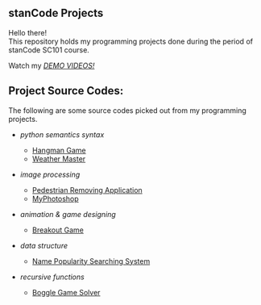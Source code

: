 ## stanCode Projects
Hello there!\
This repository holds my programming projects done during the period of stanCode SC101 course.

Watch my *[DEMO VIDEOS!](https://drive.google.com/drive/folders/1Gi3bn9qPW_gR0ISyGzVPLd5Bztdvd7rF?fbclid=IwAR36BW3v_bHn-Idsh-0_ROSWLwrXOzoervZId25OOzH2LX4b6FCGDfULdDg)*

## Project Source Codes:
The following are some source codes picked out from my programming projects.
* *python semantics syntax*
  * [Hangman Game](https://github.com/gibbs-shih/stanCode_Projects/blob/main/stanCode_Projects/Hangman%20Game/hangman.py)
  * [Weather Master](https://github.com/gibbs-shih/stanCode_Projects/blob/main/stanCode_Projects/Weather%20Master/weather_master.py)
  
* *image processing*
  * [Pedestrian Removing Application](https://github.com/gibbs-shih/stanCode_Projects/blob/main/stanCode_Projects/Pedestrian%20Removing%20Application/stanCodoshop.py)
  * [MyPhotoshop](https://github.com/gibbs-shih/stanCode_Projects/blob/main/stanCode_Projects/MyPhotoshop/best_photoshop_award.py)
  
* *animation & game designing*
  * [Breakout Game](https://github.com/gibbs-shih/stanCode_Projects/blob/main/stanCode_Projects/Breakout%20Game/breakout_extension.py)
  
* *data structure*
  * [Name Popularity Searching System](https://github.com/gibbs-shih/stanCode_Projects/blob/main/stanCode_Projects/Name%20Popularity%20Searching%20System/babygraphics.py)
  
* *recursive functions*
  * [Boggle Game Solver](https://github.com/gibbs-shih/stanCode_Projects/blob/main/stanCode_Projects/Boggle%20Game%20Solver/boggle.py)

